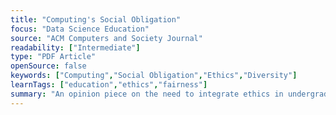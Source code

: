 ```yaml
---
title: "Computing's Social Obligation"
focus: "Data Science Education"
source: "ACM Computers and Society Journal"
readability: ["Intermediate"]
type: "PDF Article"
openSource: false
keywords: ["Computing","Social Obligation","Ethics","Diversity"]
learnTags: ["education","ethics","fairness"]
summary: "An opinion piece on the need to integrate ethics in undergraduate computer science programs and for data scientists to view themselves as social activists. "
---
```

